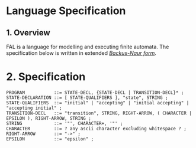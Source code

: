 # Language Specification


## 1. Overview

FAL is a language for modelling and executing finite automata. The specification below is written in extended [*Backus-Naur form*](https://en.wikipedia.org/wiki/Extended_Backus%E2%80%93Naur_form).


# 2. Specification

```
PROGRAM           ::= STATE-DECL, {STATE-DECL | TRANSITION-DECL}* ;
STATE-DECLARATION ::= [ STATE-QUALIFIERS ], "state", STRING ;
STATE-QUALIFIERS  ::= "initial" | "accepting" | "initial accepting" | "accepting initial" ;
TRANSITION-DECL   ::= "transition", STRING, RIGHT-ARROW, ( CHARACTER | EPSILON ), RIGHT-ARROW, STRING ;
STRING            ::= '"', CHARACTER+, '"' ;
CHARACTER         ::= ? any ascii character excluding whitespace ? ;
RIGHT-ARROW       ::= "->" ;
EPSILON           ::= "epsilon" ;
```
